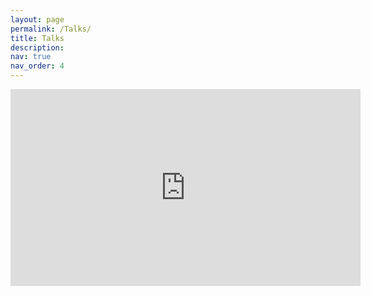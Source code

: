 ```yaml
---
layout: page
permalink: /Talks/
title: Talks
description:
nav: true
nav_order: 4
---
```


<iframe width="560" height="315" src="https://www.youtube-nocookie.com/embed/iOAMpEkdw-Y" title="YouTube video player" frameborder="0" allow="accelerometer; autoplay; clipboard-write; encrypted-media; gyroscope; picture-in-picture; web-share" allowfullscreen></iframe>
